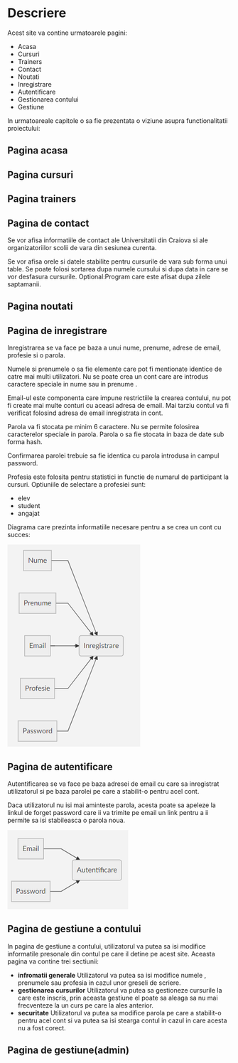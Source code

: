 # Descriere

Acest site va contine urmatoarele pagini:
* Acasa
* Cursuri
* Trainers
* Contact
* Noutati
* Inregistrare
* Autentificare
* Gestionarea contului
* Gestiune


In urmatoareale capitole o sa fie prezentata o viziune asupra functionalitatii proiectului:

## Pagina acasa

## Pagina cursuri

## Pagina trainers

## Pagina de contact

Se vor afisa informatiile de contact ale Universitatii din Craiova si ale organizatoriilor scolii de vara din sesiunea curenta.

Se vor afisa orele si datele stabilite pentru cursurile de vara sub forma unui table. Se poate folosi sortarea dupa numele cursului si dupa data in care se vor desfasura cursurile. Optional:Program care este afisat dupa zilele saptamanii.

## Pagina noutati

## Pagina de inregistrare

Inregistrarea se va face pe baza a unui nume, prenume, adrese de email, profesie si o parola.

Numele si prenumele o sa fie elemente care pot fi mentionate identice de catre mai multi utilizatori. Nu se poate crea un cont care are introdus caractere speciale in nume sau in prenume .

Email-ul este componenta care impune restrictiile la crearea contului, nu pot fi create mai multe conturi cu aceasi adresa de email. Mai tarziu contul va fi verificat folosind adresa de email inregistrata in cont.

Parola va fi stocata pe minim 6 caractere. Nu se permite folosirea caracterelor speciale in parola. Parola o sa fie stocata in baza de date sub forma hash.

Confirmarea parolei trebuie sa fie identica cu parola introdusa in campul password.

Profesia este folosita pentru statistici in functie de numarul de participant la cursuri. Optiuniile de selectare a profesiei sunt:
* elev
* student
* angajat

Diagrama care prezinta informatiile necesare pentru a se crea un cont cu succes:

![alt text](https://github.com/karmatime/summer-school/blob/master/Register.png "Register")

## Pagina de autentificare

Autentificarea se va face pe baza adresei de email cu care sa inregistrat utilizatorul si pe baza parolei pe care a stabilit-o pentru acel cont.

Daca utilizatorul nu isi mai aminteste parola, acesta poate sa apeleze la linkul de forget password care ii va trimite pe email un link pentru a ii permite sa isi stabileasca o parola noua.

![alt text](https://github.com/karmatime/summer-school/blob/master/Login.png "Login")

## Pagina de gestiune a contului

In pagina de gestiune a contului, utilizatorul va putea sa isi modifice informatile presonale din contul pe care il detine pe acest site.
Aceasta pagina va contine trei sectiunii:
 * **infromatii generale**
 Utilizatorul va putea sa isi modifice numele , prenumele sau profesia in cazul unor greseli de scriere.
 * **gestionarea cursurilor**
 Utilizatorul va putea sa gestioneze cursurile la care este inscris, prin aceasta gestiune el poate sa aleaga sa nu mai frecventeze la un curs pe care la ales anterior.
 * **securitate**
  Utilizatorul va putea sa modifice parola pe care a stabilit-o pentru acel cont si va putea sa isi stearga contul in cazul in care acesta nu a fost corect.


## Pagina de gestiune(admin)
